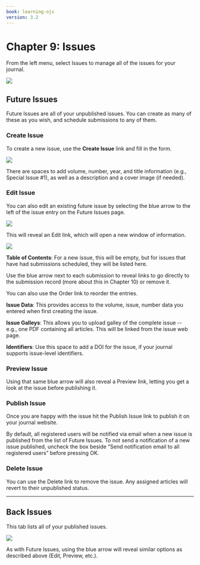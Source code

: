 ```yaml
---
book: learning-ojs
version: 3.2
---
```

# Chapter 9: Issues

From the left menu, select Issues to manage all of the issues for your journal.

![](./assets/learning-ojs3.1-jm-issues.png)

## Future Issues

Future Issues are all of your unpublished issues. You can create as many of these as you wish, and schedule submissions to any of them.

### Create Issue

To create a new issue, use the **Create Issue** link and fill in the form.

![](./assets/learning-ojs-3-issues-create.png)

There are spaces to add volume, number, year, and title information \(e.g., Special Issue \#1\), as well as a description and a cover image \(if needed\).

### Edit Issue

You can also edit an existing future issue by selecting the blue arrow to the left of the issue entry on the Future Issues page.

![](./assets/learning-ojs3.1-jm-issues-edit.png)

This will reveal an Edit link, which will open a new window of information.

![](./assets/learning-ojs-3-issues-details.png)

**Table of Contents**: For a new issue, this will be empty, but for issues that have had submissions scheduled, they will be listed here.

Use the blue arrow next to each submission to reveal links to go directly to the submission record \(more about this in Chapter 10\) or remove it.

You can also use the Order link to reorder the entries.

**Issue Data**: This provides access to the volume, issue, number data you entered when first creating the issue.

**Issue Galleys**: This allows you to upload galley of the complete issue -- e.g., one PDF containing all articles. This will be linked from the issue web page.

**Identifiers**: Use this space to add a DOI for the issue, if your journal supports issue-level identifiers.

### Preview Issue

Using that same blue arrow will also reveal a Preview link, letting you get a look at the issue before publishing it.

### Publish Issue

Once you are happy with the issue hit the Publish Issue link to publish it on your journal website.

By default, all registered users will be notified via email when a new issue is published from the list of Future Issues. To not send a notification of a new issue published, uncheck the box beside “Send notification email to all registered users” before pressing OK.

### Delete Issue

You can use the Delete link to remove the issue. Any assigned articles will revert to their unpublished status.

<hr />

## Back Issues

This tab lists all of your published issues.

![](./assets/learning-ojs3.1-jm-issues-back.png)

As with Future Issues, using the blue arrow will reveal similar options as described above \(Edit, Preview, etc.\).

